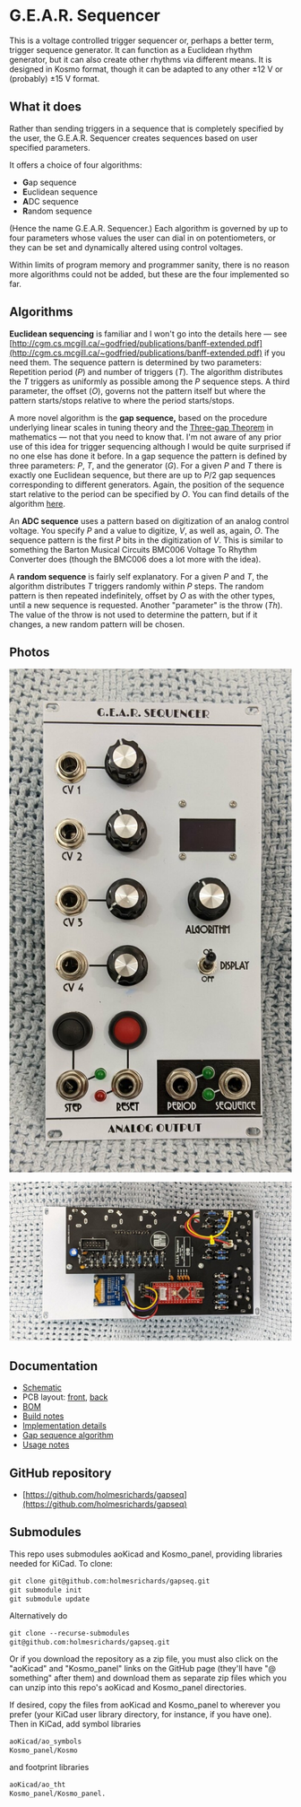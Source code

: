 # G.E.A.R. Sequencer

This is a voltage controlled trigger sequencer or, perhaps a better term, trigger sequence generator. It can function as a Euclidean rhythm generator, but it can also create other rhythms via different means. It is designed in Kosmo format, though it can be adapted to any other ±12 V or (probably) ±15 V format.

## What it does

Rather than sending triggers in a sequence that is completely specified by the user, the G.E.A.R. Sequencer creates sequences based on user specified parameters.

It offers a choice of four algorithms:

* **G**ap sequence
* **E**uclidean sequence
* **A**DC sequence
* **R**andom sequence

(Hence the name G.E.A.R. Sequencer.) Each algorithm is governed by up to four parameters whose values the user can dial in on potentiometers, or they can be set and dynamically altered using control voltages.

Within limits of program memory and programmer sanity, there is no reason more algorithms could not be added, but these are the four implemented so far.

## Algorithms

**Euclidean sequencing** is familiar and I won't go into the details here — see [http://cgm.cs.mcgill.ca/~godfried/publications/banff-extended.pdf](http://cgm.cs.mcgill.ca/~godfried/publications/banff-extended.pdf) if you need them. The sequence pattern is determined by two parameters: Repetition period (*P*) and number of triggers (*T*). The algorithm distributes the *T* triggers as uniformly as possible among the *P* sequence steps. A third parameter, the offset (*O*), governs not the pattern itself but where the pattern starts/stops relative to where the period starts/stops.

A more novel algorithm is the **gap sequence,** based on the procedure underlying linear scales in tuning theory and the [Three-gap Theorem](https://en.wikipedia.org/wiki/Three-gap_theorem) in mathematics — not that you need to know that. I'm not aware of any prior use of this idea for trigger sequencing although I would be quite surprised if no one else has done it before. In a gap sequence the pattern is defined by three parameters: *P*, *T*, and the generator (*G*). For a given *P* and *T* there is exactly one Euclidean sequence, but there are up to *P*/2 gap sequences corresponding to different generators. Again, the position of the sequence start relative to the period can be specified by *O*. You can find details of the algorithm [here](Docs/gap_sequence.md).

An **ADC sequence** uses a pattern based on digitization of an analog control voltage. You specify *P* and a value to digitize, *V*, as well as, again, *O*. The sequence pattern is the first *P* bits in the digitization of *V*. This is similar to something the Barton Musical Circuits BMC006 Voltage To Rhythm Converter does (though the BMC006 does a lot more with the idea).

A **random sequence** is fairly self explanatory. For a given *P* and *T*, the algorithm distributes *T* triggers randomly within *P* steps. The random pattern is then repeated indefinitely, offset by *O* as with the other types, until a new sequence is requested. Another "parameter" is the throw (*Th*). The value of the throw is not used to determine the pattern, but if it changes, a new random pattern will be chosen.

## Photos

![](Images/front.jpg)

![](Images/back.jpg)

## Documentation

* [Schematic](Docs/gearseq.pdf)
* PCB layout: [front](Docs/gearseq_layout_front.pdf), [back](Docs/gearseq_layout_back.pdf)
* [BOM](Docs/gearseq_bom.md)
* [Build notes](Docs/build.md)
* [Implementation details](Docs/implementation.md)
* [Gap sequence algorithm](Docs/gap_sequence.md)
* [Usage notes](Docs/usage_notes.md)

## GitHub repository

* [https://github.com/holmesrichards/gapseq](https://github.com/holmesrichards/gapseq)

## Submodules

This repo uses submodules aoKicad and Kosmo_panel, providing libraries needed for KiCad. To clone:

```
git clone git@github.com:holmesrichards/gapseq.git
git submodule init
git submodule update
```


Alternatively do

```
git clone --recurse-submodules git@github.com:holmesrichards/gapseq.git
```

Or if you download the repository as a zip file, you must also click on the "aoKicad" and "Kosmo\_panel" links on the GitHub page (they'll have "@ something" after them) and download them as separate zip files which you can unzip into this repo's aoKicad and Kosmo\_panel directories.

If desired, copy the files from aoKicad and Kosmo\_panel to wherever you prefer (your KiCad user library directory, for instance, if you have one). Then in KiCad, add symbol libraries 

```
aoKicad/ao_symbols
Kosmo_panel/Kosmo
```
and footprint libraries 
```
aoKicad/ao_tht
Kosmo_panel/Kosmo_panel.
```
